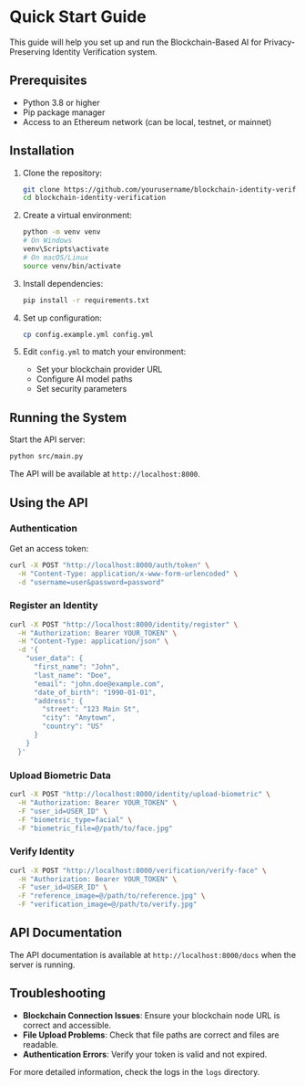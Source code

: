 # Quick Start Guide

This guide will help you set up and run the Blockchain-Based AI for Privacy-Preserving Identity Verification system.

## Prerequisites

- Python 3.8 or higher
- Pip package manager
- Access to an Ethereum network (can be local, testnet, or mainnet)

## Installation

1. Clone the repository:
   ```bash
   git clone https://github.com/yourusername/blockchain-identity-verification.git
   cd blockchain-identity-verification
   ```

2. Create a virtual environment:
   ```bash
   python -m venv venv
   # On Windows
   venv\Scripts\activate
   # On macOS/Linux
   source venv/bin/activate
   ```

3. Install dependencies:
   ```bash
   pip install -r requirements.txt
   ```

4. Set up configuration:
   ```bash
   cp config.example.yml config.yml
   ```
   
5. Edit `config.yml` to match your environment:
   - Set your blockchain provider URL
   - Configure AI model paths
   - Set security parameters

## Running the System

Start the API server:
```bash
python src/main.py
```

The API will be available at `http://localhost:8000`.

## Using the API

### Authentication

Get an access token:
```bash
curl -X POST "http://localhost:8000/auth/token" \
  -H "Content-Type: application/x-www-form-urlencoded" \
  -d "username=user&password=password"
```

### Register an Identity

```bash
curl -X POST "http://localhost:8000/identity/register" \
  -H "Authorization: Bearer YOUR_TOKEN" \
  -H "Content-Type: application/json" \
  -d '{
    "user_data": {
      "first_name": "John",
      "last_name": "Doe",
      "email": "john.doe@example.com",
      "date_of_birth": "1990-01-01",
      "address": {
        "street": "123 Main St",
        "city": "Anytown",
        "country": "US"
      }
    }
  }'
```

### Upload Biometric Data

```bash
curl -X POST "http://localhost:8000/identity/upload-biometric" \
  -H "Authorization: Bearer YOUR_TOKEN" \
  -F "user_id=USER_ID" \
  -F "biometric_type=facial" \
  -F "biometric_file=@/path/to/face.jpg"
```

### Verify Identity

```bash
curl -X POST "http://localhost:8000/verification/verify-face" \
  -H "Authorization: Bearer YOUR_TOKEN" \
  -F "user_id=USER_ID" \
  -F "reference_image=@/path/to/reference.jpg" \
  -F "verification_image=@/path/to/verify.jpg"
```

## API Documentation

The API documentation is available at `http://localhost:8000/docs` when the server is running.

## Troubleshooting

- **Blockchain Connection Issues**: Ensure your blockchain node URL is correct and accessible.
- **File Upload Problems**: Check that file paths are correct and files are readable.
- **Authentication Errors**: Verify your token is valid and not expired.

For more detailed information, check the logs in the `logs` directory. 